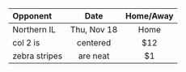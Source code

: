 | Opponent       | Date           | Home/Away  |
| :------------- |:-------------:| :-----:|
| Northern IL      | Thu, Nov 18 | Home |
| col 2 is      | centered      |   $12 |
| zebra stripes | are neat      |    $1 |
